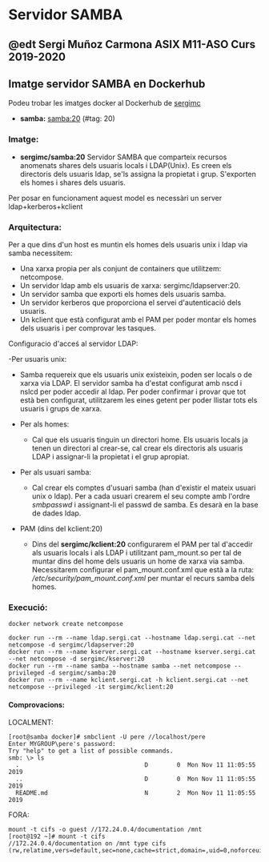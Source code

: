 # Servidor SAMBA
## @edt Sergi Muñoz Carmona ASIX M11-ASO Curs 2019-2020

## Imatge servidor SAMBA en Dockerhub
Podeu trobar les imatges docker al Dockerhub de [sergimc](https://hub.docker.com/u/sergimc/)
* **samba:** [samba:20](https://cloud.docker.com/repository/docker/sergimc/samba) (#tag: 20)

### Imatge:

* **sergimc/samba:20** Servidor SAMBA que comparteix recursos anomenats shares dels usuaris locals i
LDAP(Unix). Es creen els directoris dels usuaris ldap, se'ls assigna la propietat i grup. S'exporten els
homes i shares dels usuaris.

Per posar en funcionament aquest model es necessàri un server ldap+kerberos+kclient

### Arquitectura:
Per a que dins d'un host es muntin els homes dels usuaris unix i ldap via samba necessitem:
  - Una xarxa propia per als conjunt de containers que utilitzem: netcompose.
  - Un servidor ldap amb els usuaris de xarxa: sergimc/ldapserver:20.
  - Un servidor samba que exporti els homes dels usuaris samba.
  - Un servidor kerberos que proporciona el servei d'autenticació dels usuaris.
  - Un kclient que està configurat amb el PAM per poder montar els homes dels usuaris i
    per comprovar les tasques.
    
Configuracio d'acceś al servidor LDAP:

-Per usuaris unix:
  - Samba requereix que els usuaris unix existeixin, poden ser locals o de xarxa via LDAP.
   El servidor samba ha d'estat configurat amb nscd i nslcd per poder accedir al ldap. Per
   poder confirmar i provar que tot està ben configurat, utilitzarem les eines getent  per poder
   llistar tots els usuaris i grups de xarxa.

- Per als homes:
  - Cal que els usuaris tinguin un directori home. Els usuaris locals ja tenen un directori al crear-se,
   cal crear els directoris als usuaris LDAP i assignar-li la propietat i el grup apropiat.
   
- Per als usuari samba:
  - Cal crear els comptes d'usuari samba (han d'existir el mateix usuari unix o ldap).
   Per a cada usuari crearem el seu compte amb l'ordre *smbpasswd* i assignant-li el passwd de samba.
   Es desarà en la base de dades ldap.
   
- PAM (dins del kclient:20)
  - Dins del **sergimc/kclient:20** configurarem el PAM per tal d'accedir als usuaris locals i als LDAP i utilitzant
    pam_mount.so per tal de muntar dins del home dels usuaris un home de xarxa via samba. 
    Necessitarem configurar el pam_mount.conf.xml que està a la ruta: */etc/security/pam_mount.conf.xml*
    per muntar el recurs samba dels homes.

### Execució:

```
docker network create netcompose

docker run --rm --name ldap.sergi.cat --hostname ldap.sergi.cat --net netcompose -d sergimc/ldapserver:20
docker run --rm --name kserver.sergi.cat --hostname kserver.sergi.cat --net netcompose -d sergimc/kserver:20
docker run --rm --name samba --hostname samba --net netcompose --privileged -d sergimc/samba:20
docker run --rm --name kclient.sergi.cat -h kclient.sergi.cat --net netcompose --privileged -it sergimc/kclient:20 

```

#### Comprovacions:

LOCALMENT:
```
[root@samba docker]# smbclient -U pere //localhost/pere
Enter MYGROUP\pere's password: 
Try "help" to get a list of possible commands.
smb: \> ls
  .                                   D        0  Mon Nov 11 11:05:55 2019
  ..                                  D        0  Mon Nov 11 11:05:55 2019
  README.md                           N        2  Mon Nov 11 11:05:55 2019

```


FORA:

```
mount -t cifs -o guest //172.24.0.4/documentation /mnt
[root@192 ~]# mount -t cifs
//172.24.0.4/documentation on /mnt type cifs (rw,relatime,vers=default,sec=none,cache=strict,domain=,uid=0,noforceuid,gid=0,noforcegid,addr=172.24.0.4,file_mode=0755,dir_mode=0755,nounix,serverino,mapposix,rsize=1048576,wsize=1048576,echo_interval=60,actimeo=1)
````



